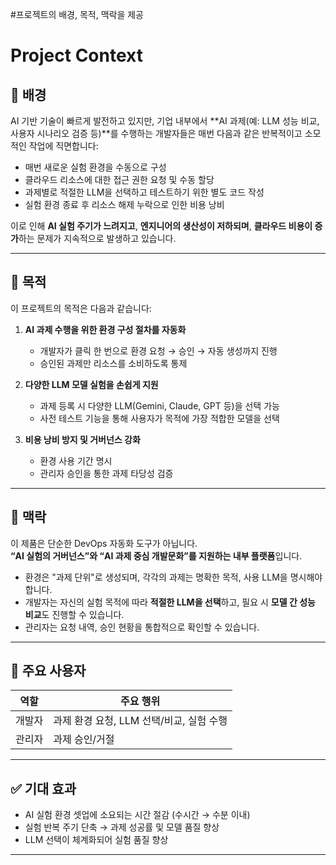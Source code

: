 #프로젝트의 배경, 목적, 맥락을 제공

# Project Context

## 🧭 배경

AI 기반 기술이 빠르게 발전하고 있지만, 기업 내부에서 **AI 과제(예: LLM 성능 비교, 사용자 시나리오 검증 등)**를 수행하는 개발자들은 매번 다음과 같은 반복적이고 소모적인 작업에 직면합니다:

- 매번 새로운 실험 환경을 수동으로 구성
- 클라우드 리소스에 대한 접근 권한 요청 및 수동 할당
- 과제별로 적절한 LLM을 선택하고 테스트하기 위한 별도 코드 작성
- 실험 환경 종료 후 리소스 해제 누락으로 인한 비용 낭비

이로 인해 **AI 실험 주기가 느려지고**, **엔지니어의 생산성이 저하되며**, **클라우드 비용이 증가**하는 문제가 지속적으로 발생하고 있습니다.

---

## 🎯 목적

이 프로젝트의 목적은 다음과 같습니다:

1. **AI 과제 수행을 위한 환경 구성 절차를 자동화**
   - 개발자가 클릭 한 번으로 환경 요청 → 승인 → 자동 생성까지 진행
   - 승인된 과제만 리소스를 소비하도록 통제

2. **다양한 LLM 모델 실험을 손쉽게 지원**
   - 과제 등록 시 다양한 LLM(Gemini, Claude, GPT 등)을 선택 가능
   - 사전 테스트 기능을 통해 사용자가 목적에 가장 적합한 모델을 선택

3. **비용 낭비 방지 및 거버넌스 강화**
   - 환경 사용 기간 명시 
   - 관리자 승인을 통한 과제 타당성 검증

---

## 🔎 맥락

이 제품은 단순한 DevOps 자동화 도구가 아닙니다.  
**“AI 실험의 거버넌스”와 “AI 과제 중심 개발문화”를 지원하는 내부 플랫폼**입니다.

- 환경은 "과제 단위"로 생성되며, 각각의 과제는 명확한 목적, 사용 LLM을 명시해야 합니다.
- 개발자는 자신의 실험 목적에 따라 **적절한 LLM을 선택**하고, 필요 시 **모델 간 성능 비교**도 진행할 수 있습니다.
- 관리자는 요청 내역, 승인 현황을 통합적으로 확인할 수 있습니다.

---

## 👤 주요 사용자

| 역할       | 주요 행위 |
|------------|-----------|
| 개발자     | 과제 환경 요청, LLM 선택/비교, 실험 수행 |
| 관리자     | 과제 승인/거절|

---

## ✅ 기대 효과

- AI 실험 환경 셋업에 소요되는 시간 절감 (수시간 → 수분 이내)
- 실험 반복 주기 단축 → 과제 성공률 및 모델 품질 향상
- LLM 선택이 체계화되어 실험 품질 향상 

---

